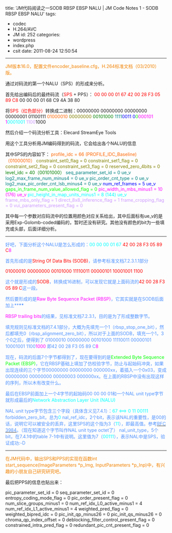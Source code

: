 title: 'JM代码阅读之一SODB RBSP EBSP NALU | JM Code Notes 1 - SODB RBSP EBSP NALU'
tags:
  - codec
  - H.264/AVC
  - JM
id: 252
categories:
  - wordpress
  - index.php
  - csit
date: 2011-08-24 12:50:54
---

<span style="color: #f18200;">JM版本16.0，配置文件encoder_baseline.cfg，H.264标准文档（03/2010）版。</span>

通过对码流的第一个NALU（SPS）的形成来分析。

首先给出编码后的最终码流（<span style="color: #ff0000;">SPS</span> + PPS）：
<span style="color: #ff0000;">00 00 00 01 67 42 00 28 F3 05 89 C8</span> 00 00 00 01 68 C9 4A 38 80

将<span style="color: #ff0000;">SPS（红色部分）</span>转换成二进制：00000000 00000000 00000000 00000001 01100111 <span style="color: #ff6600;">01000010</span> <span style="color: #808000;">00000000</span> <span style="color: #008000;">00101000</span> <span style="color: #008080;">1111</span><span style="color: #0000ff;">0011 0</span><span style="color: #00ff00;">0</span><span style="color: #ff00ff;">000101 1</span><span style="color: #00ffff;">0001001</span> <span style="color: #cc99ff;">1100</span>1000

<!--more-->

然后介绍一个码流分析工具：Elecard StreamEye Tools

用这个工具分析用JM编码得到的码流，它会给出各个NALU的信息

其中SPS的内容如下：
<span style="color: #ff6600;">profile_idc = 66 (PROFILE_IDC_Baseline) （01000010）</span>
<span style="color: #808000;">constraint_set0_flag = 0 </span>
<span style="color: #808000;">constraint_set1_flag = 0 </span>
<span style="color: #808000;">constraint_set2_flag = 0 </span>
<span style="color: #808000;">constraint_set3_flag = 0 </span>
<span style="color: #808000;">reserved_zero_4bits = 0</span>
<span style="color: #008000;">level_idc = 40（00101000）</span>
<span style="color: #008080;">seq_parameter_set_id = 0 ue_v</span>
<span style="color: #008080;">log2_max_frame_num_minus4 = 0 ue_v</span>
<span style="color: #008080;">pic_order_cnt_type = 0 ue_v</span>
<span style="color: #008080;">log2_max_pic_order_cnt_lsb_minus4 = 0 ue_v</span>
<span style="color: #0000ff;">num_ref_frames = 5 ue_v</span>
<span style="color: #00ff00;">gaps_in_frame_num_value_allowed_flag = 0</span>
<span style="color: #ff00ff;">pic_width_in_mbs_minus1 = 10 (176) ue_v</span>
<span style="color: #00ffff;">pic_height_in_map_units_minus1 = 8 (144) ue_v</span>
<span style="color: #cc99ff;">frame_mbs_only_flag = 1 </span>
<span style="color: #cc99ff;">direct_8x8_inference_flag = 1 </span>
<span style="color: #cc99ff;">frame_cropping_flag = 0 </span>
<span style="color: #cc99ff;">vui_parameters_present_flag = 0</span>

其中每一个参数对应码流中的位置用颜色对应关系给出，其中后面标有ue_v的是采用Exp-Golomb-coded编码的，暂时还没有研究。其他没有颜色的bit为一些填充或头部，后面详细分析。

---------------------------------------------------------------------------------------------------

<span style="color: #4d90fe;">好吧，下面分析这个NALU是怎么形成的：<span style="color: #00ffff;">00 00 00 01 </span><span style="color: #ff0000;"><span style="color: #00ffff;">67</span> 42 00 28 F3 05 89 C</span><span style="color: #ff00ff;">8</span></span>

<span style="color: #4d90fe;">首先形成的是<span style="color: #ff0000;">String Of Data Bits (SODB)</span>，请参考标准文档7.2.3.1.1部分</span>

<span style="color: #ff0000;">01000010 00000000 00101000 11110011 00000101 10001001 1100</span>

<span style="color: #4d90fe;">这个就是形成的<span style="color: #ff0000;">SODB</span>，转换成16进制，可以发现它就是上面码流的<span style="color: #ff0000;">42 00 28 F3 05 89 C</span>这一段。</span>

<span style="color: #4d90fe;">然后要形成的是<span style="color: #ff00ff;">Raw Byte Sequence Packet (RBSP)</span>，它其实就是在SODB后面加上**<strong>**</strong></span>

<span style="color: #4d90fe;"><span style="color: #ff00ff;">RBSP trailing bits</span>的结果，见标准文档7.2.3.1，目的是为了形成整数字节。</span>

<span style="color: #4d90fe;">填充规则见标准文档的7.4.1部分，大概为先填充一个1（rbsp_stop_one_bit），然后都填充0（rbsp_alignment_zero_bit），所以对于上面的SODB，填充一个1，3个0之后，便得到了</span>
<span style="color: #4d90fe;">01000010 00000000 00101000 11110011 00000101 10001001 1100<span style="color: #ff00ff;">1000</span></span>
<span style="color: #4d90fe;">即42 00 28 F3 05 89 C<span style="color: #ff00ff;">8</span></span>

<span style="color: #4d90fe;">现在，码流的后面7个字节都得到了，现在要得到的是<span style="color: #00ff00;">Extended Byte Sequence Packet (EBSP)</span>，它在RBSP基础上填加了仿校验字节，防止与起始码冲突，如果出现连续的三个字节00000000 00000000 000000xx，着插入一个0x03，变成00000000 00000000 00000003 000000xx。在上面的RBSP中没有出现这样的序列，所以木有改变什么。</span>

<span style="color: #4d90fe;">最后在EBSP前面加上一个4字节的起始码00 00 00 01和一个NAL unit type字节就形成最后的<span style="color: #00ffff;">Network Abstraction Layer Unit (NALU)</span></span>

<span style="color: #4d90fe;">NAL unit type字节</span><span style="color: #4d90fe;">包含三个字段（具体含义见7.4.1）：<span style="color: #00ffff;">67 &lt;==&gt; 0 11 00111</span></span>
<span style="color: #4d90fe;">forbidden_zero_bit，总为<span style="color: #00ffff;">0</span></span>
<span style="color: #4d90fe;">nal_ref_idc，2个bit，表示该NAL的重要性，是00的话，说明它可以被安全的丢弃，这里SPS的这个指为3（<span style="color: #00ffff;">11</span>），即最高值。参考[<span style="color: #4d90fe;">RFC 3984</span>](http://www.apps.ietf.org/rfc/rfc3984.html)。（现在知道这个字节叫作NAL unit type octet了）</span>
<span style="color: #4d90fe;">nal_unit_type，5个bit，在7.4.1中的table 7-1中有说明。这里值为7（<span style="color: #00ffff;">00111</span>），表示NAL中是SPS，验证成功:-D</span>

--------------------------------------------------------------------------------------------------------------------

<span style="color: #f18200;">在JM代码中，输出SPS和PPS的实现在函数int start_sequence(ImageParameters *p_Img, InputParameters *p_Inp)中，有兴趣的小朋友自己研究研究吧。</span>

最后把PPS的信息也贴出来：

pic_parameter_set_id = 0
seq_parameter_set_id = 0
entropy_coding_mode_flag = 0
pic_order_present_flag = 0
num_slice_groups_minus1 = 0
num_ref_idx_L0_active_minus1 = 4
num_ref_idx_L1_active_minus1 = 4
weighted_pred_flag = 0
weighted_bipred_idc = 0
pic_init_qp_minus26 = 0
pic_init_qs_minus26 = 0
chroma_qp_index_offset = 0
deblocking_filter_control_present_flag = 0
constrained_intra_pred_flag = 0
redundant_pic_cnt_present_flag = 0